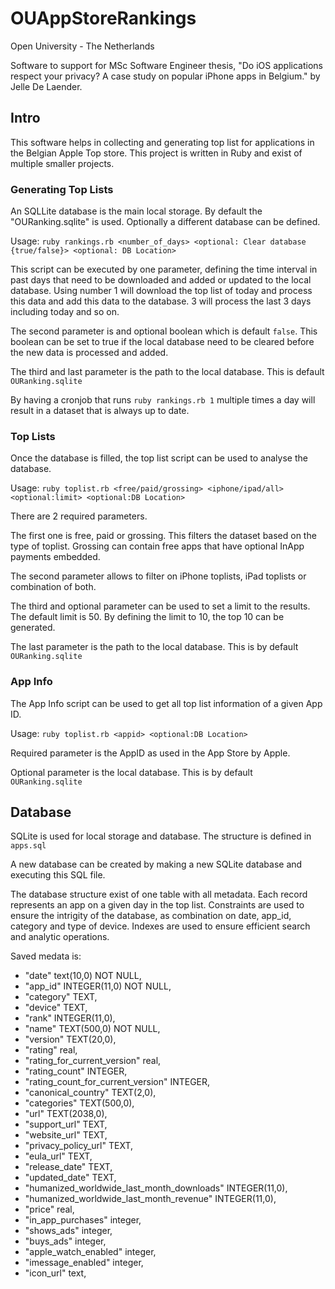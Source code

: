 # OUAppStoreRankings

Open University - The Netherlands

Software to support for MSc Software Engineer thesis, "Do iOS applications respect your privacy? A case study on popular iPhone apps in Belgium." by Jelle De Laender.

## Intro

This software helps in collecting and generating top list for applications in the Belgian Apple Top store.
This project is written in Ruby and exist of multiple smaller projects.

### Generating Top Lists

An SQLLite database is the main local storage. By default the "OURanking.sqlite" is used. Optionally a different database can be defined.

Usage:
`ruby rankings.rb <number_of_days> <optional: Clear database {true/false}> <optional: DB Location>`

This script can be executed by one parameter, defining the time interval in past days that need to be downloaded and added or updated to the local database. Using number 1 will download the top list of today and process this data and add this data to the database. 3 will process the last 3 days including today and so on.

The second parameter is and optional boolean which is default `false`. This boolean can be set to true if the local database need to be cleared before the new data is processed and added.

The third and last parameter is the path to the local database. This is default `OURanking.sqlite`

By having a cronjob that runs `ruby rankings.rb 1` multiple times a day will result in a dataset that is always up to date.

### Top Lists

Once the database is filled, the top list script can be used to analyse the database.

Usage:
`ruby toplist.rb <free/paid/grossing> <iphone/ipad/all> <optional:limit> <optional:DB Location>`

There are 2 required parameters.

The first one is free, paid or grossing. This filters the dataset based on the type of toplist.
Grossing can contain free apps that have optional InApp payments embedded.

The second parameter allows to filter on iPhone toplists, iPad toplists or combination of both.

The third and optional parameter can be used to set a limit to the results. The default limit is 50. By defining the limit to 10, the top 10 can be generated.

The last parameter is the path to the local database. This is by default `OURanking.sqlite` 

### App Info

The App Info script can be used to get all top list information of a given App ID.

Usage:
`ruby toplist.rb <appid> <optional:DB Location>`

Required parameter is the AppID as used in the App Store by Apple.

Optional parameter is the local database. This is by default `OURanking.sqlite` 

## Database

SQLite is used for local storage and database. The structure is defined in `apps.sql` 

A new database can be created by making a new SQLite database and executing this SQL file.

The database structure exist of one table with all metadata. Each record represents an app on a given day in the top list.
Constraints are used to ensure the intrigity of the database, as combination on date, app_id, category and type of device.
Indexes are used to ensure efficient search and analytic operations.

Saved medata is:

- "date" text(10,0) NOT NULL,
- "app_id" INTEGER(11,0) NOT NULL,
- "category" TEXT,
- "device" TEXT,
- "rank" INTEGER(11,0),
- "name" TEXT(500,0) NOT NULL,
- "version" TEXT(20,0),
- "rating" real,
- "rating_for_current_version" real,
- "rating_count" INTEGER,
- "rating_count_for_current_version" INTEGER,
- "canonical_country" TEXT(2,0),
- "categories" TEXT(500,0),
- "url" TEXT(2038,0),
- "support_url" TEXT,
- "website_url" TEXT,
- "privacy_policy_url" TEXT,
- "eula_url" TEXT,
- "release_date" TEXT,
- "updated_date" TEXT,
- "humanized_worldwide_last_month_downloads" INTEGER(11,0),
- "humanized_worldwide_last_month_revenue" INTEGER(11,0),
- "price" real,
- "in_app_purchases" integer,
- "shows_ads" integer,
- "buys_ads" integer,
- "apple_watch_enabled" integer,
- "imessage_enabled" integer,
- "icon_url" text,
